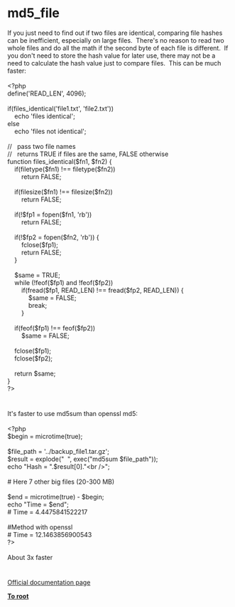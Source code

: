 # md5_file




<div class="phpcode"><span class="html">
If you just need to find out if two files are identical, comparing file hashes can be inefficient, especially on large files.&#xA0; There&apos;s no reason to read two whole files and do all the math if the second byte of each file is different.&#xA0; If you don&apos;t need to store the hash value for later use, there may not be a need to calculate the hash value just to compare files.&#xA0; This can be much faster:<br><br><span class="default">&lt;?php<br>define</span><span class="keyword">(</span><span class="string">&apos;READ_LEN&apos;</span><span class="keyword">, </span><span class="default">4096</span><span class="keyword">);<br><br>if(</span><span class="default">files_identical</span><span class="keyword">(</span><span class="string">&apos;file1.txt&apos;</span><span class="keyword">, </span><span class="string">&apos;file2.txt&apos;</span><span class="keyword">))<br>&#xA0; &#xA0; echo </span><span class="string">&apos;files identical&apos;</span><span class="keyword">;<br>else<br>&#xA0; &#xA0; echo </span><span class="string">&apos;files not identical&apos;</span><span class="keyword">;<br><br></span><span class="comment">//&#xA0;&#xA0; pass two file names<br>//&#xA0;&#xA0; returns TRUE if files are the same, FALSE otherwise<br></span><span class="keyword">function </span><span class="default">files_identical</span><span class="keyword">(</span><span class="default">$fn1</span><span class="keyword">, </span><span class="default">$fn2</span><span class="keyword">) {<br>&#xA0; &#xA0; if(</span><span class="default">filetype</span><span class="keyword">(</span><span class="default">$fn1</span><span class="keyword">) !== </span><span class="default">filetype</span><span class="keyword">(</span><span class="default">$fn2</span><span class="keyword">))<br>&#xA0; &#xA0; &#xA0; &#xA0; return </span><span class="default">FALSE</span><span class="keyword">;<br><br>&#xA0; &#xA0; if(</span><span class="default">filesize</span><span class="keyword">(</span><span class="default">$fn1</span><span class="keyword">) !== </span><span class="default">filesize</span><span class="keyword">(</span><span class="default">$fn2</span><span class="keyword">))<br>&#xA0; &#xA0; &#xA0; &#xA0; return </span><span class="default">FALSE</span><span class="keyword">;<br><br>&#xA0; &#xA0; if(!</span><span class="default">$fp1 </span><span class="keyword">= </span><span class="default">fopen</span><span class="keyword">(</span><span class="default">$fn1</span><span class="keyword">, </span><span class="string">&apos;rb&apos;</span><span class="keyword">))<br>&#xA0; &#xA0; &#xA0; &#xA0; return </span><span class="default">FALSE</span><span class="keyword">;<br><br>&#xA0; &#xA0; if(!</span><span class="default">$fp2 </span><span class="keyword">= </span><span class="default">fopen</span><span class="keyword">(</span><span class="default">$fn2</span><span class="keyword">, </span><span class="string">&apos;rb&apos;</span><span class="keyword">)) {<br>&#xA0; &#xA0; &#xA0; &#xA0; </span><span class="default">fclose</span><span class="keyword">(</span><span class="default">$fp1</span><span class="keyword">);<br>&#xA0; &#xA0; &#xA0; &#xA0; return </span><span class="default">FALSE</span><span class="keyword">;<br>&#xA0; &#xA0; }<br><br>&#xA0; &#xA0; </span><span class="default">$same </span><span class="keyword">= </span><span class="default">TRUE</span><span class="keyword">;<br>&#xA0; &#xA0; while (!</span><span class="default">feof</span><span class="keyword">(</span><span class="default">$fp1</span><span class="keyword">) and !</span><span class="default">feof</span><span class="keyword">(</span><span class="default">$fp2</span><span class="keyword">))<br>&#xA0; &#xA0; &#xA0; &#xA0; if(</span><span class="default">fread</span><span class="keyword">(</span><span class="default">$fp1</span><span class="keyword">, </span><span class="default">READ_LEN</span><span class="keyword">) !== </span><span class="default">fread</span><span class="keyword">(</span><span class="default">$fp2</span><span class="keyword">, </span><span class="default">READ_LEN</span><span class="keyword">)) {<br>&#xA0; &#xA0; &#xA0; &#xA0; &#xA0; &#xA0; </span><span class="default">$same </span><span class="keyword">= </span><span class="default">FALSE</span><span class="keyword">;<br>&#xA0; &#xA0; &#xA0; &#xA0; &#xA0; &#xA0; break;<br>&#xA0; &#xA0; &#xA0; &#xA0; }<br><br>&#xA0; &#xA0; if(</span><span class="default">feof</span><span class="keyword">(</span><span class="default">$fp1</span><span class="keyword">) !== </span><span class="default">feof</span><span class="keyword">(</span><span class="default">$fp2</span><span class="keyword">))<br>&#xA0; &#xA0; &#xA0; &#xA0; </span><span class="default">$same </span><span class="keyword">= </span><span class="default">FALSE</span><span class="keyword">;<br><br>&#xA0; &#xA0; </span><span class="default">fclose</span><span class="keyword">(</span><span class="default">$fp1</span><span class="keyword">);<br>&#xA0; &#xA0; </span><span class="default">fclose</span><span class="keyword">(</span><span class="default">$fp2</span><span class="keyword">);<br><br>&#xA0; &#xA0; return </span><span class="default">$same</span><span class="keyword">;<br>}<br></span><span class="default">?&gt;</span>
</span>
</div>
  

#


<div class="phpcode"><span class="html">
It&apos;s faster to use md5sum than openssl md5:<br><br><span class="default">&lt;?php<br>$begin </span><span class="keyword">= </span><span class="default">microtime</span><span class="keyword">(</span><span class="default">true</span><span class="keyword">);<br><br></span><span class="default">$file_path </span><span class="keyword">= </span><span class="string">&apos;../backup_file1.tar.gz&apos;</span><span class="keyword">;<br></span><span class="default">$result </span><span class="keyword">= </span><span class="default">explode</span><span class="keyword">(</span><span class="string">&quot;&#xA0; &quot;</span><span class="keyword">, </span><span class="default">exec</span><span class="keyword">(</span><span class="string">&quot;md5sum </span><span class="default">$file_path</span><span class="string">&quot;</span><span class="keyword">));<br>echo </span><span class="string">&quot;Hash = &quot;</span><span class="keyword">.</span><span class="default">$result</span><span class="keyword">[</span><span class="default">0</span><span class="keyword">].</span><span class="string">&quot;&lt;br /&gt;&quot;</span><span class="keyword">;<br><br></span><span class="comment"># Here 7 other big files (20-300 MB)<br><br></span><span class="default">$end </span><span class="keyword">= </span><span class="default">microtime</span><span class="keyword">(</span><span class="default">true</span><span class="keyword">) - </span><span class="default">$begin</span><span class="keyword">;<br>echo </span><span class="string">&quot;Time = </span><span class="default">$end</span><span class="string">&quot;</span><span class="keyword">;<br></span><span class="comment"># Time = 4.4475841522217 <br><br>#Method with openssl<br># Time = 12.1463856900543<br></span><span class="default">?&gt;<br></span><br>About 3x faster</span>
</div>
  

#

[Official documentation page](https://www.php.net/manual/en/function.md5-file.php)

**[To root](/README.md)**
